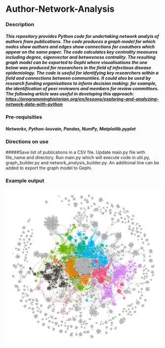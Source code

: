 # Author-Network-Analysis

### Description

##### This repository provides Python code for undertaking network analyis of authors from publications. The code produces a graph model for which nodes show authors and edges show connections for coauthors which appear on the same paper. The code calculates key centrality measures including degree, eigenvector and betweeness centrality. The resulting graph model can be exported to Gephi where visualisations  the one below was produced for researchers in the field of infectious disease epidemiology. The code is useful for identifying key researchers within a field and connections between communtiies. It could also be used by research funding organisations to inform decision making: for example, the identification of peer reviewers and members for review committees. The following article was useful in developing this approach: https://programminghistorian.org/en/lessons/exploring-and-analyzing-network-data-with-python 

### Pre-requisities

##### Networkx, Python-louvain, Pandas, NumPy, Matplotlib.pyplot

### Directions on use

#####Save list of publications in a CSV file. Update main.py file with file_name and directory. Run main.py which will execute code in util.py, graph_builder.py and network_analysis_builder.py. An additional line can be added to export the graph model to Gephi. 

### Example output

![Alt text](./network_analysis.png?raw=true "Author Network Analysis")
